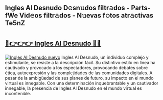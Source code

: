 ## Ingles Al Desnudo D𝚎sn𝚞dos filtr𝚊dos - Parts-fWe Vid𝚎os filtr𝚊dos - N𝚞evas f𝚘tos atr𝚊ctivas Te5nZ

# <h2><a href="http://mb3ymh.tromn.icu/?c=Ingles+Al+Desnudo">🔗👉👉👉 Ingles Al Desnudo 🔗🔗</a></h2>

[![Ingles Al Desnudo nuevo](https://i.imgur.com/pEAQMta.gif)](http://mb3ymh.tromn.icu/?c=Ingles+Al+Desnudo)
Ingles Al Desnudo, un individuo complejo y estimulante, se resiste a la descripción fácil. Su distintivo estilo en línea ha cautivado y provocado a los espectadores, provocando debates sobre ética, autoexpresión y las complejidades de las comunidades digitales. A pesar de la ambigüedad de sus planes de futuro, su impacto en el mundo virtual es innegable. Con una determinación inquebrantable y un cautivador innegable, la presencia de Ingles Al Desnudo en el mundo virtual es incontenible.
